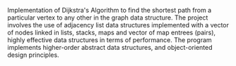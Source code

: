 Implementation of Dijkstra's Algorithm to find the shortest path from a particular vertex to any other in the graph data structure.
The project involves the use of adjacency list data structures implemented with a vector of nodes linked in lists, stacks, maps and vector of map entrees (pairs), highly effective data structures in terms of performance.
The program implements higher-order abstract data structures, and object-oriented design principles.
